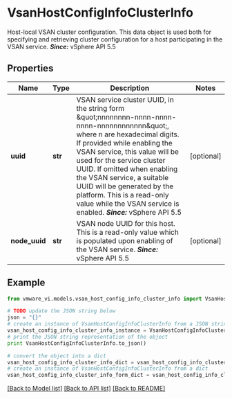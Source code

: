 # VsanHostConfigInfoClusterInfo

Host-local VSAN cluster configuration.  This data object is used both for specifying and retrieving cluster configuration for a host participating in the VSAN service.  ***Since:*** vSphere API 5.5 

## Properties
Name | Type | Description | Notes
------------ | ------------- | ------------- | -------------
**uuid** | **str** | VSAN service cluster UUID, in the string form \&quot;nnnnnnnn-nnnn-nnnn-nnnn-nnnnnnnnnnnn\&quot;, where n are hexadecimal digits.  If provided while enabling the VSAN service, this value will be used for the service cluster UUID. If omitted when enabling the VSAN service, a suitable UUID will be generated by the platform. This is a read-only value while the VSAN service is enabled.  ***Since:*** vSphere API 5.5  | [optional] 
**node_uuid** | **str** | VSAN node UUID for this host.  This is a read-only value which is populated upon enabling of the VSAN service.  ***Since:*** vSphere API 5.5  | [optional] 

## Example

```python
from vmware_vi.models.vsan_host_config_info_cluster_info import VsanHostConfigInfoClusterInfo

# TODO update the JSON string below
json = "{}"
# create an instance of VsanHostConfigInfoClusterInfo from a JSON string
vsan_host_config_info_cluster_info_instance = VsanHostConfigInfoClusterInfo.from_json(json)
# print the JSON string representation of the object
print VsanHostConfigInfoClusterInfo.to_json()

# convert the object into a dict
vsan_host_config_info_cluster_info_dict = vsan_host_config_info_cluster_info_instance.to_dict()
# create an instance of VsanHostConfigInfoClusterInfo from a dict
vsan_host_config_info_cluster_info_form_dict = vsan_host_config_info_cluster_info.from_dict(vsan_host_config_info_cluster_info_dict)
```
[[Back to Model list]](../README.md#documentation-for-models) [[Back to API list]](../README.md#documentation-for-api-endpoints) [[Back to README]](../README.md)


